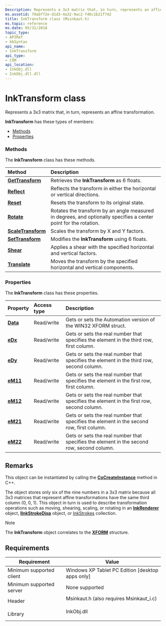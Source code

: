 ```yaml
---
Description: Represents a 3x3 matrix that, in turn, represents an affine transformation.
ms.assetid: 79abff2e-d1d3-4a32-9ac2-f46c1b21f742
title: InkTransform class (Msinkaut.h)
ms.topic: reference
ms.date: 05/31/2018
topic_type: 
- APIRef
- kbSyntax
api_name: 
- InkTransform
api_type: 
- COM
api_location: 
- InkObj.dll
- InkObj.dll.dll
---
```


# InkTransform class

Represents a 3x3 matrix that, in turn, represents an affine transformation.

**InkTransform** has these types of members:

-   [Methods](#methods)
-   [Properties](#properties)

### Methods

The **InkTransform** class has these methods.



| Method                                                  | Description                                                                                                                 |
|:--------------------------------------------------------|:----------------------------------------------------------------------------------------------------------------------------|
| [**GetTransform**](/windows/desktop/api/msinkaut/nf-msinkaut-iinktransform-gettransform)       | Retrieves the **InkTransform** as 6 floats.<br/>                                                                      |
| [**Reflect**](/windows/desktop/api/msinkaut/nf-msinkaut-iinktransform-reflect)                 | Reflects the transform in either the horizontal or vertical directions.<br/>                                          |
| [**Reset**](/windows/desktop/api/msinkaut/nf-msinkaut-iinktransform-reset)                     | Resets the transform to its original state.<br/>                                                                      |
| [**Rotate**](/windows/desktop/api/msinkaut/nf-msinkaut-iinktransform-rotate)                   | Rotates the transform by an angle measured in degrees, and optionally specifies a center point for the rotation.<br/> |
| [**ScaleTransform**](/windows/desktop/api/msinkaut/nf-msinkaut-iinkstrokedisp-scaletransform) | Scales the transform by X and Y factors.<br/>                                                                         |
| [**SetTransform**](/windows/desktop/api/msinkaut/nf-msinkaut-iinktransform-settransform)       | Modifies the **InkTransform** using 6 floats.<br/>                                                                    |
| [**Shear**](/windows/desktop/api/msinkaut/nf-msinkaut-iinktransform-shear)                     | Applies a shear with the specified horizontal and vertical factors.<br/>                                              |
| [**Translate**](/windows/desktop/api/msinkaut/nf-msinkaut-iinktransform-translate)             | Moves the transform by the specified horizontal and vertical components.<br/>                                         |



 

### Properties

The **InkTransform** class has these properties.



| Property                                     | Access type           | Description                                                                                          |
|:---------------------------------------------|:----------------------|:-----------------------------------------------------------------------------------------------------|
| [**Data**](/windows/desktop/api/msinkaut/nf-msinkaut-iinktransform-get_data)<br/> | Read/write<br/> | Gets or sets the Automation version of the WIN32 XFORM struct.<br/>                            |
| [**eDx**](/windows/desktop/api/msinkaut/nf-msinkaut-iinktransform-get_edx)<br/>   | Read/write<br/> | Gets or sets the real number that specifies the element in the third row, first column.<br/>   |
| [**eDy**](/windows/desktop/api/msinkaut/nf-msinkaut-iinktransform-get_edy)<br/>   | Read/write<br/> | Gets or sets the real number that specifies the element in the third row, second column.<br/>  |
| [**eM11**](/windows/desktop/api/msinkaut/nf-msinkaut-iinktransform-get_em11)<br/> | Read/write<br/> | Gets or sets the real number that specifies the element in the first row, first column.<br/>   |
| [**eM12**](/windows/desktop/api/msinkaut/nf-msinkaut-iinktransform-get_em12)<br/> | Read/write<br/> | Gets or sets the real number that specifies the element in the first row, second column.<br/>  |
| [**eM21**](/windows/desktop/api/msinkaut/nf-msinkaut-iinktransform-get_em21)<br/> | Read/write<br/> | Gets or sets the real number that specifies the element in the second row, first column.<br/>  |
| [**eM22**](/windows/desktop/api/msinkaut/nf-msinkaut-iinktransform-get_em22)<br/> | Read/write<br/> | Gets or sets the real number that specifies the element in the second row, second column.<br/> |



 

## Remarks

This object can be instantiated by calling the [**CoCreateInstance**](/windows/desktop/api/combaseapi/nf-combaseapi-cocreateinstance) method in C++.

The object stores only six of the nine numbers in a 3x3 matrix because all 3x3 matrices that represent affine transformations have the same third column (0, 0, 1). This object in turn is used to describe transformation operations such as moving, shearing, scaling, or rotating in an [**InkRenderer**](inkrenderer-class.md) object, [**IInkStrokeDisp**](/windows/desktop/api/msinkaut/nn-msinkaut-iinkstrokedisp) object, or [InkStrokes](/previous-versions/windows/desktop/legacy/ms703293(v=vs.85)) collection.

> [!Note]  
> The **InkTransform** object correlates to the [**XFORM**](/windows/win32/api/wingdi/ns-wingdi-xform) structure.

 

## Requirements



| Requirement | Value |
|-------------------------------------|---------------------------------------------------------------------------------------------------------------------|
| Minimum supported client<br/> | Windows XP Tablet PC Edition \[desktop apps only\]<br/>                                                       |
| Minimum supported server<br/> | None supported<br/>                                                                                           |
| Header<br/>                   | <dl> <dt>Msinkaut.h (also requires Msinkaut\_i.c)</dt> </dl> |
| Library<br/>                  | <dl> <dt>InkObj.dll</dt> </dl>                               |



 

